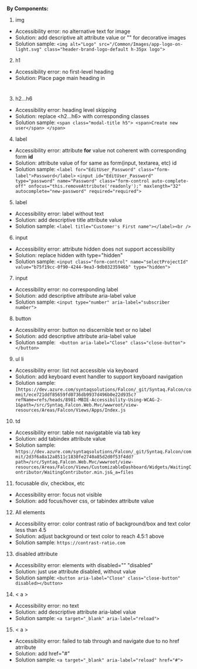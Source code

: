 
**By Components:**
1. img
- Accessibility error: no alternative text for image
- Solution: add descriptive alt attribute value or "" for decorative images
- Solution sample: `<img alt="Logo" src="/Common/Images/app-logo-on-light.svg" class="header-brand-logo-default h-35px logo">`
2. h1
- Accessibility error: no first-level heading
- Solution: Place page main heading in <h1>	
3. h2...h6
- Accessibility error: heading level skipping		
- Solution: replace <h2...h6> with corresponding classes
- Solution sample: `<span class="modal-title h5">
        <span>Create new user</span>
    </span>`
4. label		
- Accessibility error: attribute **for** value not coherent with corresponding form **id**
- Solution: attribute value of for same as form(input, textarea, etc) id
- Solution sample: 
`<label for="EditUser_Password" class="form-label">Password</label>`
`<input id="EditUser_Password" type="password" name="Password" class="form-control auto-complete-off" onfocus="this.removeAttribute('readonly');" maxlength="32" autocomplete="new-password" required="required">`	
5. label 		
- Accessibility error: label without text
- Solution: add descriptive title attribute value
- Solution sample: `<label title="Customer's First name"></label><br />` 			
6. input			
- Accessibility error: attribute hidden does not support accessibility
- Solution: replace hidden with type="hidden"
- Solution sample: `<input class="form-control" name="selectProjectId" value="b75f19cc-0f90-4244-9ea3-9db03235946b" type="hidden">` 		
7. input
- Accessibility error: no corresponding label	
- Solution: add descriptive attribute aria-label value	
- Solution sample: `<input type="number" aria-label="subscriber number">`
8. button	
- Accessibility error: button no discernible text or no label	
- Solution: add descriptive attribute aria-label value		
- Solution sample: ` <button aria-label="Close" class="close-button"></button>`
9. ul li		 
- Accessibility error: list not accessible via keyboard
- Solution: add keyboard event handler to support keyboard navigation
- Solution sample: `[https://dev.azure.com/syntaqsolutions/Falcon/_git/Syntaq.Falcon/commit/ece721ddf85659fd0736db9937d496b0e22d935c?refName=refs/heads/8981-MBIE-Accessibility-Using-WCAG-2-1&path=/src/Syntaq.Falcon.Web.Mvc/wwwroot/view-resources/Areas/Falcon/Views/Apps/Index.js`
10. td		
- Accessibility error: table not navigatable via tab key
- Solution: add tabindex attribute value
- Solution sample: `https://dev.azure.com/syntaqsolutions/Falcon/_git/Syntaq.Falcon/commit/2d3f6a8a12a8511c1830fe2740a85d2d0f53f4dd?path=/src/Syntaq.Falcon.Web.Mvc/wwwroot/view-resources/Areas/Falcon/Views/CustomizableDashboard/Widgets/WaitingContributor/WaitingContributor.min.js&_a=files`				 
11. focusable div, checkbox, etc		
- Accessibility error: focus not visible
- Solution: add focus/hover css, or tabindex attribute value	
12. All elements		
- Accessibility error: color contrast ratio of background/box and text color less than 4.5
- Solution: adjust background or text color to reach 4.5:1 above	
- Solution sample: `https://contrast-ratio.com`
13. disabled attribute	
- Accessibility error: elements with disabled="" "disabled"
- Solution: just use attribute disabled, without value
- Solution sample: `<button aria-label="Close" class="close-button" disabled></button>`
14. < a > 
- Accessibility error: no text	
- Solution: add descriptive attribute aria-label value	
- Solution sample: `<a target="_blank" aria-label="reload">`
15. < a > 
- Accessibility error: failed to tab through and navigate due to no href atrribute	
- Solution: add href="#"
- Solution sample: `<a target="_blank" aria-label="reload" href="#">`
			

			